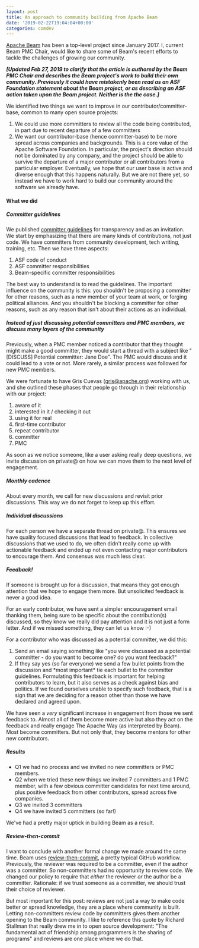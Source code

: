```yaml
---
layout: post
title: An approach to community building from Apache Beam
date: '2019-02-22T19:04:04+00:00'
categories: comdev
---
```

<a href="https://beam.apache.org/">Apache Beam</a> has been a top-level project since January 2017. I, current Beam PMC Chair, would like to share some of Beam's recent efforts to tackle the challenges of growing our community.

<b><i>[Updated Feb 27, 2019 to clarify that the article is authored by the Beam PMC Chair and describes the Beam project's work to build their own community. Previously it could have mistakenly been read as an ASF Foundation statement about the Beam project, or as describing an ASF action taken upon the Beam project. Neither is the the case.]</i></b>

We identified two things we want to improve in our contributor/committer-base, common to many open source projects:</p>

<ol>
<li>We could use more committers to review all the code being contributed, in part due to recent departure of a few committers</li>
<li>We want our contributor-base (hence committer-base) to be more spread across companies and backgrounds. This is a core value of the Apache Software Foundation. In particular, the project's direction should not be dominated by any company, and the project should be able to survive the departure of a major contributor or all contributors from a particular employer. Eventually, we hope that our user base is active and diverse enough that this happens naturally. But we are not there yet, so instead we have to work hard to build our community around the software we already have.</li>
</ol>

<h4>What we did</h4>

<h5>Committer guidelines</h5>

We published <a href="https://beam.apache.org/contribute/become-a-committer">committer guidelines</a> for transparency and as an invitation. We start by emphasizing that there are many kinds of contributions, not just code. We have committers from community development, tech writing, training, etc. Then we have three aspects:

<ol>
<li>ASF code of conduct</li>
<li>ASF committer responsibilities</li>
<li>Beam-specific committer responsibilities</li>
</ol>

The best way to understand is to read the guidelines. The important influence on the community is this: you shouldn't be proposing a committer for other reasons, such as a new member of your team at work, or forging political alliances. And you shouldn't be blocking a committer for other reasons, such as any reason that isn't about their actions as an individual.

<h5>Instead of just discussing potential committers and PMC members, we discuss many layers of the community</h5>

Previously, when a PMC member noticed a contributor that they thought might make a good committer, they would start a thread with a subject like "[DISCUSS] Potential committer: Jane Doe". The PMC would discuss and it could lead to a vote or not. More rarely, a similar process was followed for new PMC members.

We were fortunate to have Gris Cuevas (gris@apache.org) working with us, and she outlined these phases that people go through in their relationship with our project:

<ol>
<li>aware of it</li>
<li>interested in it / checking it out</li>
<li>using it for real</li>
<li>first-time contributor</li>
<li>repeat contributor</li>
<li>committer</li>
<li>PMC</li>
</ol>

As soon as we notice someone, like a user asking really deep questions, we invite discussion on private@ on how we can move them to the next level of engagement.

<h5>Monthly cadence</h5>

About every month, we call for new discussions and revisit prior discussions. This way we do not forget to keep up this effort.

<h5>Individual discussions</h5>

For each person we have a separate thread on private@. This ensures we have quality focused discussions that lead to feedback. In collective discussions that we used to do, we often didn't really come up with actionable feedback and ended up not even contacting major contributors to encourage them. And consensus was much less clear.

<h5>Feedback!</h5>

If someone is brought up for a discussion, that means they got enough attention that we hope to engage them more. But unsolicited feedback is never a good idea.

For an early contributor, we have sent a simpler encouragement email thanking them, being sure to be specific about the contribution(s) discussed, so they know we really did pay attention and it is not just a form letter. And if we missed something, they can let us know :-)

For a contributor who was discussed as a potential committer, we did this:

<ol>
<li>Send an email saying something like "you were discussed as a potential committer - do you want to become one? do you want feedback?"</li>
<li>If they say yes (so far everyone) we send a few bullet points from the discussion and *most important* tie each bullet to the committer guidelines. Formulating this feedback is important for helping contributors to learn, but it also serves as a check against bias and politics. If we found ourselves unable to specify such feedback, that is a sign that we are deciding for a reason other than those we have declared and agreed upon.</li>
</ol>

We have seen a <i>very</i> significant increase in engagement from those we sent feedback to. Almost all of them become more active but also they act on the feedback and really engage The Apache Way (as interpreted by Beam). Most become committers. But not only that, they become mentors for other new contributors.

<h5>Results</h5>

<ul>
<li>Q1 we had no process and we invited no new committers or PMC members.</li>
<li>Q2 when we tried these new things we invited 7 committers and 1 PMC member, with a few obvious committer candidates for next time around, plus positive feedback from other contributors, spread across five companies.</li>
<li>Q3 we invited 3 committers</li>
<li>Q4 we have invited 5 committers (so far!)</li> 
</ul>

We've had a pretty major uptick in building Beam as a result.

<h5>Review-then-commit</h5>

I want to conclude with another formal change we made around the same time. Beam uses <a href="https://www.apache.org/foundation/glossary.html#RTC">review-then-commit</a>, a pretty typical GitHub workflow. Previously, the reviewer was required to be a committer, even if the author was a committer. So non-committers had no opportunity to review code. We changed our policy to require that <i>either</i> the reviewer <i>or</i> the author be a committer. Rationale: if we trust someone as a committer, we should trust their choice of reviewer.

But most important for this post: reviews are not just a way to make code better or spread knowledge, they are a place where community is built. Letting non-committers review code by committers gives them another opening to the Beam community. I like to reference this quote by Richard Stallman that really drew me in to open source development: "The fundamental act of friendship among programmers is the sharing of programs" and reviews are one place where we do that.
